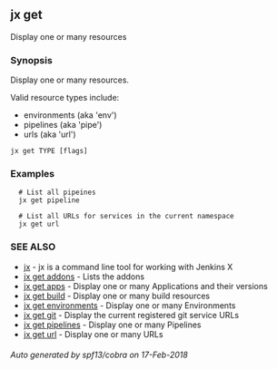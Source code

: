 ## jx get

Display one or many resources

### Synopsis


Display one or many resources. 

Valid resource types include: 

  * environments (aka 'env')  
  * pipelines (aka 'pipe')  
  * urls (aka 'url')

```
jx get TYPE [flags]
```

### Examples

```
  # List all pipeines
  jx get pipeline
  
  # List all URLs for services in the current namespace
  jx get url
```

### SEE ALSO
* [jx](jx.md)	 - jx is a command line tool for working with Jenkins X
* [jx get addons](jx_get_addons.md)	 - Lists the addons
* [jx get apps](jx_get_apps.md)	 - Display one or many Applications and their versions
* [jx get build](jx_get_build.md)	 - Display one or many build resources
* [jx get environments](jx_get_environments.md)	 - Display one or many Environments
* [jx get git](jx_get_git.md)	 - Display the current registered git service URLs
* [jx get pipelines](jx_get_pipelines.md)	 - Display one or many Pipelines
* [jx get url](jx_get_url.md)	 - Display one or many URLs

###### Auto generated by spf13/cobra on 17-Feb-2018
